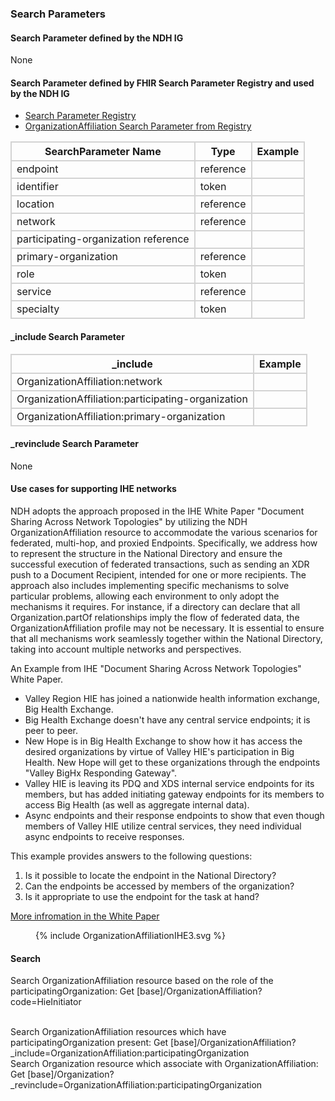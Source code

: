 ### Search Parameters
#### Search Parameter defined by the NDH IG
None

#### Search Parameter defined by FHIR Search Parameter Registry and used by the NDH IG 
- [Search Parameter Registry](https://hl7.org/fhir/R4/searchparameter-registry.html)  
- [OrganizationAffiliation Search Parameter from Registry](https://hl7.org/fhir/R4/organizationaffiliation.html#search)

<style>
    
    th{border: solid 2px lightgrey;}
    td{border: solid 2px lightgrey;}
</style>


| **SearchParameter Name** | **Type** | **Example** |
|--------------------------|----------|-------------|
| endpoint | reference | |
| identifier | token | |
| location | reference | |
| network |  reference | |
| participating-organization reference | |
| primary-organization | reference | |
| role | token | |
| service | reference | |
| specialty | token | |


#### _include Search Parameter
<style>  
    th{border: solid 2px lightgrey;}
    td{border: solid 2px lightgrey;}
</style>

| **_include** | **Example** |
|--------------|-------------|
| OrganizationAffiliation:network | |
| OrganizationAffiliation:participating-organization | |
| OrganizationAffiliation:primary-organization | |

#### _revinclude Search Parameter
None

#### Use cases for supporting IHE networks
NDH adopts the approach proposed in the IHE White Paper "Document Sharing Across Network Topologies" by utilizing the NDH OrganizationAffiliation resource to accommodate the various scenarios for federated, multi-hop, and proxied Endpoints. Specifically, we address how to represent the structure in the National Directory and ensure the successful execution of federated transactions, such as sending an XDR push to a Document Recipient, intended for one or more recipients. The approach also includes implementing specific mechanisms to solve particular problems, allowing each environment to only adopt the mechanisms it requires. For instance, if a directory can declare that all Organization.partOf relationships imply the flow of federated data, the OrganizationAffiliation profile may not be necessary. It is essential to ensure that all mechanisms work seamlessly together within the National Directory, taking into account multiple networks and perspectives.

An Example from IHE  "Document Sharing Across Network Topologies" White Paper. 
- Valley Region HIE has joined a nationwide health information exchange, Big Health Exchange.
- Big Health Exchange doesn't have any central service endpoints; it is peer to peer.
- New Hope is in Big Health Exchange to show how it has access the desired organizations by virtue of Valley HIE's participation in Big Health. New Hope will get to these organizations through the endpoints "Valley BigHx Responding Gateway".
- Valley HIE is leaving its PDQ and XDS internal service endpoints for its members, but has added initiating gateway endpoints for its members to access Big Health (as well as aggregate internal data).
- Async endpoints and their response endpoints to show that even though members of Valley HIE utilize central services, they need individual async endpoints to receive responses.

This example provides answers to the following questions: 
1. Is it possible to locate the endpoint in the National Directory? 
2. Can the endpoints be accessed by members of the organization? 
3. Is it appropriate to use the endpoint for the task at hand?

[More infromation in the White Paper](https://github.com/ihe/iti.topologies/blob/main/topologies.md#518-document-access-putting-it-all-together)

<figure>
    {% include OrganizationAffiliationIHE3.svg %}
    <figcaption> </figcaption>
</figure>

#### Search 
Search OrganizationAffiliation resource based on the role of the participatingOrganization:
Get [base]/OrganizationAffiliation?code=HieInitiator  

<br/>
Search OrganizationAffiliation resources which have participatingOrganization present:
Get [base]/OrganizationAffiliation?_include=OrganizationAffiliation:participatingOrganization  

<br/>
Search Organization resource which associate with OrganizationAffiliation:
Get [base]/Organization?_revinclude=OrganizationAffiliation:participatingOrganization